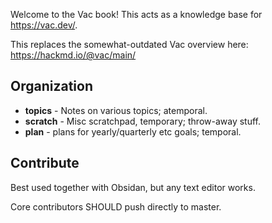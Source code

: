 
Welcome to the Vac book! This acts as a knowledge base for https://vac.dev/.

This replaces the somewhat-outdated Vac overview here: https://hackmd.io/@vac/main/

## Organization

- **topics** - Notes on various topics; atemporal.
- **scratch** - Misc scratchpad, temporary; throw-away stuff.
- **plan** - plans for yearly/quarterly etc goals; temporal.

## Contribute

Best used together with Obsidan, but any text editor works.

Core contributors SHOULD push directly to master.